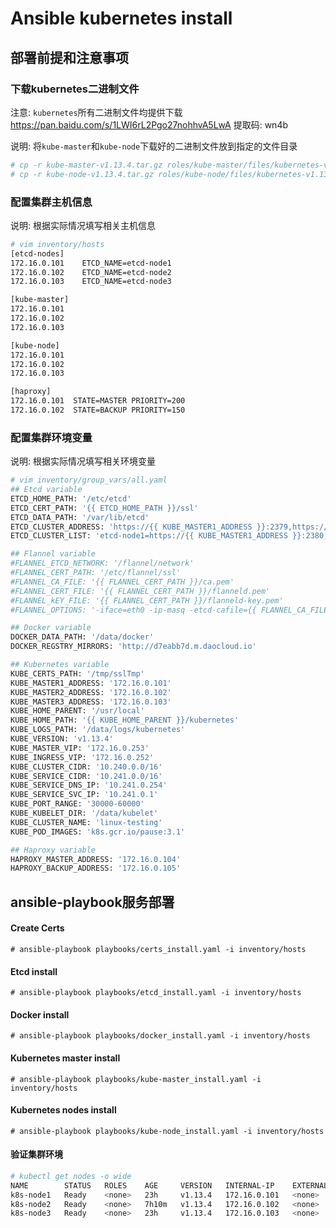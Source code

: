 # Ansible kubernetes install

## 部署前提和注意事项

### 下载kubernetes二进制文件

注意: `kubernetes`所有二进制文件均提供下载 https://pan.baidu.com/s/1LWI6rL2Pgo27nohhvA5LwA 提取码: wn4b 

说明: 将`kube-master`和`kube-node`下载好的二进制文件放到指定的文件目录

```sh
# cp -r kube-master-v1.13.4.tar.gz roles/kube-master/files/kubernetes-v1.13.4.tar.gz
# cp -r kube-node-v1.13.4.tar.gz roles/kube-node/files/kubernetes-v1.13.4.tar.gz
```

### 配置集群主机信息

说明: 根据实际情况填写相关主机信息

```sh
# vim inventory/hosts
[etcd-nodes]
172.16.0.101    ETCD_NAME=etcd-node1
172.16.0.102    ETCD_NAME=etcd-node2
172.16.0.103    ETCD_NAME=etcd-node3

[kube-master]
172.16.0.101
172.16.0.102
172.16.0.103

[kube-node]
172.16.0.101
172.16.0.102
172.16.0.103

[haproxy]
172.16.0.101  STATE=MASTER PRIORITY=200
172.16.0.102  STATE=BACKUP PRIORITY=150
```

### 配置集群环境变量

说明: 根据实际情况填写相关环境变量

```sh
# vim inventory/group_vars/all.yaml
## Etcd variable
ETCD_HOME_PATH: '/etc/etcd'
ETCD_CERT_PATH: '{{ ETCD_HOME_PATH }}/ssl'
ETCD_DATA_PATH: '/var/lib/etcd'
ETCD_CLUSTER_ADDRESS: 'https://{{ KUBE_MASTER1_ADDRESS }}:2379,https://{{ KUBE_MASTER2_ADDRESS }}:2379,https://{{ KUBE_MASTER3_ADDRESS }}:2379'
ETCD_CLUSTER_LIST: 'etcd-node1=https://{{ KUBE_MASTER1_ADDRESS }}:2380,etcd-node2=https://{{ KUBE_MASTER2_ADDRESS }}:2380,etcd-node3=https://{{ KUBE_MASTER3_ADDRESS }}:2380'

## Flannel variable
#FLANNEL_ETCD_NETWORK: '/flannel/network'
#FLANNEL_CERT_PATH: '/etc/flannel/ssl'
#FLANNEL_CA_FILE: '{{ FLANNEL_CERT_PATH }}/ca.pem'
#FLANNEL_CERT_FILE: '{{ FLANNEL_CERT_PATH }}/flanneld.pem'
#FLANNEL_kEY_FILE: '{{ FLANNEL_CERT_PATH }}/flanneld-key.pem'
#FLANNEL_OPTIONS: '-iface=eth0 -ip-masq -etcd-cafile={{ FLANNEL_CA_FILE }} -etcd-certfile={{ FLANNEL_CERT_FILE }} -etcd-keyfile={{ FLANNEL_kEY_FILE }}'

## Docker variable
DOCKER_DATA_PATH: '/data/docker'
DOCKER_REGSTRY_MIRRORS: 'http://d7eabb7d.m.daocloud.io'

## Kubernetes variable
KUBE_CERTS_PATH: '/tmp/sslTmp'
KUBE_MASTER1_ADDRESS: '172.16.0.101'
KUBE_MASTER2_ADDRESS: '172.16.0.102'
KUBE_MASTER3_ADDRESS: '172.16.0.103'
KUBE_HOME_PARENT: '/usr/local'
KUBE_HOME_PATH: '{{ KUBE_HOME_PARENT }}/kubernetes'
KUBE_LOGS_PATH: '/data/logs/kubernetes'
KUBE_VERSION: 'v1.13.4'
KUBE_MASTER_VIP: '172.16.0.253'
KUBE_INGRESS_VIP: '172.16.0.252'
KUBE_CLUSTER_CIDR: '10.240.0.0/16'
KUBE_SERVICE_CIDR: '10.241.0.0/16'
KUBE_SERVICE_DNS_IP: '10.241.0.254'
KUBE_SERVICE_SVC_IP: '10.241.0.1'
KUBE_PORT_RANGE: '30000-60000'
KUBE_KUBELET_DIR: '/data/kubelet'
KUBE_CLUSTER_NAME: 'linux-testing'
KUBE_POD_IMAGES: 'k8s.gcr.io/pause:3.1'

## Haproxy variable
HAPROXY_MASTER_ADDRESS: '172.16.0.104'
HAPROXY_BACKUP_ADDRESS: '172.16.0.105'
```

## ansible-playbook服务部署

#### Create Certs

`# ansible-playbook playbooks/certs_install.yaml -i inventory/hosts`

#### Etcd install

`# ansible-playbook playbooks/etcd_install.yaml -i inventory/hosts`

#### Docker install

`# ansible-playbook playbooks/docker_install.yaml -i inventory/hosts`

#### Kubernetes master install

`# ansible-playbook playbooks/kube-master_install.yaml -i inventory/hosts`

#### Kubernetes nodes install

`# ansible-playbook playbooks/kube-node_install.yaml -i inventory/hosts`

#### 验证集群环境
```sh
# kubectl get nodes -o wide
NAME        STATUS   ROLES    AGE     VERSION   INTERNAL-IP    EXTERNAL-IP   OS-IMAGE                KERNEL-VERSION                CONTAINER-RUNTIME
k8s-node1   Ready    <none>   23h     v1.13.4   172.16.0.101   <none>        CentOS Linux 7 (Core)   4.4.166-1.el7.elrepo.x86_64   docker://18.6.3
k8s-node2   Ready    <none>   7h10m   v1.13.4   172.16.0.102   <none>        CentOS Linux 7 (Core)   4.4.166-1.el7.elrepo.x86_64   docker://18.6.3
k8s-node3   Ready    <none>   23h     v1.13.4   172.16.0.103   <none>        CentOS Linux 7 (Core)   4.4.166-1.el7.elrepo.x86_64   docker://18.6.3
```
